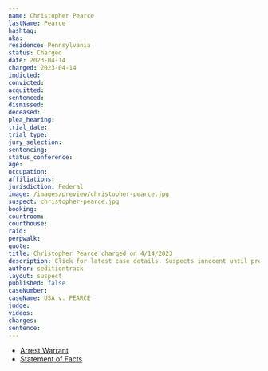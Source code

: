 ```yaml
---
name: Christopher Pearce
lastName: Pearce
hashtag: 
aka:
residence: Pennsylvania
status: Charged
date: 2023-04-14
charged: 2023-04-14
indicted:
convicted:
acquitted:
sentenced:
dismissed:
deceased:
plea_hearing:
trial_date:
trial_type:
jury_selection:
sentencing:
status_conference:
age:
occupation:
affiliations:
jurisdiction: Federal
image: /images/preview/christopher-pearce.jpg
suspect: christopher-pearce.jpg
booking:
courtroom:
courthouse:
raid:
perpwalk:
quote:
title: Christopher Pearce charged on 4/14/2023
description: Click for latest case details. Suspects innocent until proven guilty.
author: seditiontrack
layout: suspect
published: false
caseNumber: 
caseName: USA v. PEARCE
judge:
videos:
charges:
sentence:
---
```

- [Arrest Warrant](https://www.docdroid.net/TS5Qi6z/pearcearrestwarrant-pdf)
- [Statement of Facts](https://s3.documentcloud.org/documents/23783850/pearce.pdf)

